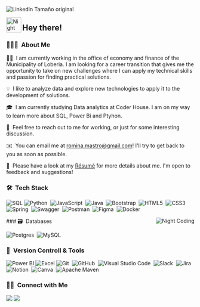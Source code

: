 
![Linkedin  Tamaño original](https://github.com/RominaMastropierro/RominaMastropierro/assets/110694691/77ac6e29-c78b-47c3-af71-650066f3bb10)

<img alt="Night Coding" src="./assets/Hand%20Wave.gif" width='40' align="left"/><h2 align="left">Hey there! </h2>
### 👨🏻‍💻 &nbsp;About Me

👨‍💻 &nbsp;I am currently working in the office of economy and finance of the Municipality of Loberia. I am looking for a career transition that gives me the opportunity to take on new
challenges where I can apply my technical skills and passion for finding practical solutions. 

💡 &nbsp;I like to analyze data and explore new technologies to apply it to the development of solutions. 

🎓 &nbsp;I am currently studying Data analytics at Coder House. I am on my way to learn more about SQL, Power Bi and Ptyhon. 

💬 &nbsp;Feel free to reach out to me for working, or just for some interesting discussion.

✉️ &nbsp;You can email me at romina.mastro@gmail.com! I'll try to get back to you as soon as possible.

📄 &nbsp;Please have a look at my [Résumé]( https://www.canva.com/design/DAGEuyTLkiY/bXLzOW_FoMrN4CjgXua_fw/view?utm_content=DAGEuyTLkiY&utm_campaign=designshare&utm_medium=link&utm_source=viewer) for more details about me. I'm open to feedback and suggestions!



### 🛠 &nbsp;Tech Stack
![SQL](https://img.shields.io/badge/SQL-003B57?style=for-the-badge&logo=sql&logoColor=white)
![Python](https://img.shields.io/badge/python-3670A0?style=for-the-badge&logo=python&logoColor=ffdd54)&nbsp;
![JavaScript](https://img.shields.io/badge/javascript-%23323330.svg?style=for-the-badge&logo=javascript&logoColor=%23F7DF1E)&nbsp;
![Java](https://img.shields.io/badge/java-%23ED8B00.svg?style=for-the-badge&logo=java&logoColor=white)&nbsp;
![Bootstrap](https://img.shields.io/badge/bootstrap-%23563D7C.svg?style=for-the-badge&logo=bootstrap&logoColor=white)&nbsp;
![HTML5](https://img.shields.io/badge/html5-%23E34F26.svg?style=for-the-badge&logo=html5&logoColor=white)&nbsp;
![CSS3](https://img.shields.io/badge/css3-%231572B6.svg?style=for-the-badge&logo=css3&logoColor=white)&nbsp;
![Spring](https://img.shields.io/badge/spring-%236DB33F.svg?style=for-the-badge&logo=spring&logoColor=white)&nbsp;
![Swagger](https://img.shields.io/badge/-Swagger-%23Clojure?style=for-the-badge&logo=swagger&logoColor=white)&nbsp;
![Postman](https://img.shields.io/badge/Postman-FF6C37?style=for-the-badge&logo=postman&logoColor=white)&nbsp;
![Figma](https://img.shields.io/badge/figma-%23F24E1E.svg?style=for-the-badge&logo=figma&logoColor=white)&nbsp;
![Docker](https://img.shields.io/badge/Docker-2496ED?style=for-the-badge&logo=docker&logoColor=white)



<img alt="Night Coding" src="https://marketerkapoor.com/wp-content/uploads/2023/06/Pushkar-Kapoor-Data-Visualization-Specialist.gif" align="right"/>
### 🗃 &nbsp;Databases



![Postgres](https://img.shields.io/badge/postgres-%23316192.svg?style=for-the-badge&logo=postgresql&logoColor=white)&nbsp;
![MySQL](https://img.shields.io/badge/MySQL-4479A1?style=for-the-badge&logo=mysql&logoColor=white)







### 🧰 &nbsp;Version Controll & Tools 
![Power BI](https://img.shields.io/badge/Power%20BI-F2C811?style=for-the-badge&logo=power-bi&logoColor=white)
![Excel](https://img.shields.io/badge/Excel-217346?style=for-the-badge&logo=microsoft-excel&logoColor=white)
![Git](https://img.shields.io/badge/git-%23F05033.svg?style=for-the-badge&logo=git&logoColor=white)&nbsp;
![GitHub](https://img.shields.io/badge/github-%23121011.svg?style=for-the-badge&logo=github&logoColor=white)&nbsp;
![Visual Studio Code](https://img.shields.io/badge/Visual%20Studio%20Code-0078d7.svg?style=for-the-badge&logo=visual-studio-code&logoColor=white)&nbsp;
![Slack](https://img.shields.io/badge/Slack-4A154B?style=for-the-badge&logo=slack&logoColor=white)&nbsp;
![Jira](https://img.shields.io/badge/jira-%230A0FFF.svg?style=for-the-badge&logo=jira&logoColor=white)&nbsp;
![Notion](https://img.shields.io/badge/Notion-%23000000.svg?style=for-the-badge&logo=notion&logoColor=white)&nbsp;
![Canva](https://img.shields.io/badge/Canva-%2300C4CC.svg?style=for-the-badge&logo=Canva&logoColor=white)&nbsp;
![Apache Maven](https://img.shields.io/badge/Apache%20Maven-C71A36?style=for-the-badge&logo=Apache%20Maven&logoColor=white)&nbsp;




### 🤝🏻 &nbsp;Connect with Me

<p align="center">

<a href="https://www.linkedin.com/in/rominamastropierro/"><img src="https://img.shields.io/badge/-Romina Mastropierro-0077B5?style=flat&logo=Linkedin&logoColor=white"/></a>
<a href="mailto:romina.mastro@gmail.com"><img src="https://img.shields.io/badge/-romina.mastro@gmail.com-D14836?style=flat&logo=Gmail&logoColor=white"/></a>

</p>

